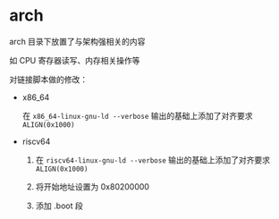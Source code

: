 # arch

arch 目录下放置了与架构强相关的内容

如 CPU 寄存器读写、内存相关操作等

对链接脚本做的修改：

- x86_64
    
    在 `x86_64-linux-gnu-ld --verbose` 输出的基础上添加了对齐要求 `ALIGN(0x1000)`

- riscv64

    1. 在 `riscv64-linux-gnu-ld --verbose` 输出的基础上添加了对齐要求 `ALIGN(0x1000)`

    2. 将开始地址设置为 0x80200000

    3. 添加 .boot 段


